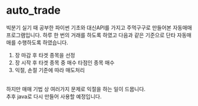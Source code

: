 # auto_trade
빅분기 실기 때 공부한 파이썬 기초와 대신API를 가지고 주먹구구로 만들어본 자동매매 프로그램입니다.
하루 한 번의 거래를 하도록 하였고 다음과 같은 기준으로 단타 자동매매를 수행하도록 하였습니다.

1. 장 마감 후 타겟 종목을 선정<br>
2. 장 시작 후 타겟 종목 중 매수 타점인 종목 매수<br>
3. 익절, 손절 기준에 따라 매도처리<br>
<br>
하지만 매매 기법 상 여러가지 문제로 익절을 하는 일이 드뭅니다. <br>
추후 java로 다시 만들어 사용할 예정입니다.
